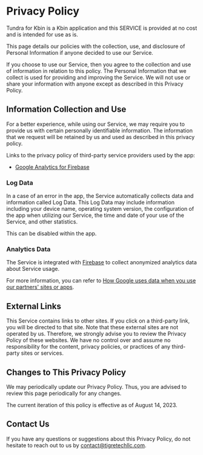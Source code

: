 # Privacy Policy

Tundra for Kbin is a Kbin application and this SERVICE is provided at no cost and is intended for use as is.

This page details our policies with the collection, use, and disclosure of Personal Information if anyone decided to use our Service.

If you choose to use our Service, then you agree to the collection and use of information in relation to this policy. The Personal Information that we collect is used for providing and improving the Service. We will not use or share your information with anyone except as described in this Privacy Policy.

## Information Collection and Use

For a better experience, while using our Service, we may require you to provide us with certain personally identifiable information. The information that we request will be retained by us and used as described in this privacy policy.

Links to the privacy policy of third-party service providers used by the app:
* [Google Analytics for Firebase](https://www.google.com/analytics/terms)

### Log Data

In a case of an error in the app, the Service automatically collects data and information called Log Data. This Log Data may include information including your device name, operating system version, the configuration of the app when utilizing our Service, the time and date of your use of the Service, and other statistics.

This can be disabled within the app.

### Analytics Data

The Service is integrated with [Firebase](https://firebase.google.com/) to collect anonymized analytics data about Service usage.

For more information, you can refer to [How Google uses data when you use our partners' sites or apps](https://google.com/policies/privacy/partners/).

## External Links

This Service contains links to other sites. If you click on a third-party link, you will be directed to that site. Note that these external sites are not operated by us. Therefore, we strongly advise you to review the Privacy Policy of these websites. We have no control over and assume no responsibility for the content, privacy policies, or practices of any third-party sites or services.


## Changes to This Privacy Policy

We may periodically update our Privacy Policy. Thus, you are advised to review this page periodically for any changes.

The current iteration of this policy is effective as of August 14, 2023.

## Contact Us

If you have any questions or suggestions about this Privacy Policy, do not hesitate to reach out to us by <contact@tigretechllc.com>.
